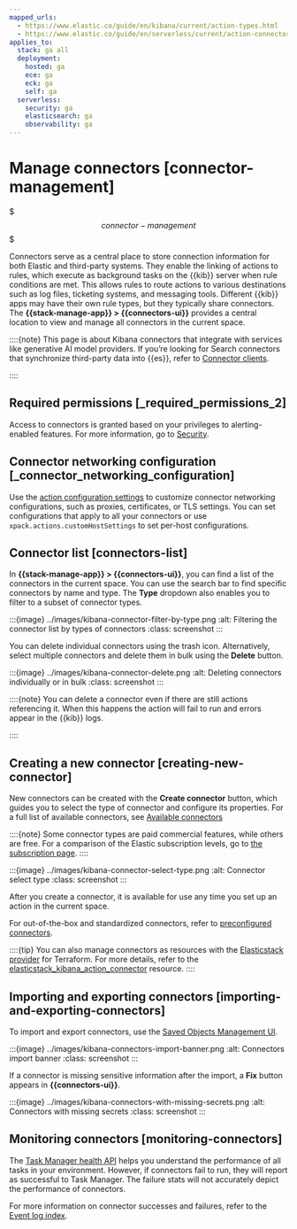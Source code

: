 ```yaml
---
mapped_urls:
  - https://www.elastic.co/guide/en/kibana/current/action-types.html
  - https://www.elastic.co/guide/en/serverless/current/action-connectors.html
applies_to:
  stack: ga all
  deployment:
    hosted: ga
    ece: ga
    eck: ga
    self: ga
  serverless:
    security: ga
    elasticsearch: ga
    observability: ga
---
```


# Manage connectors [connector-management]

$$$connector-management$$$

Connectors serve as a central place to store connection information for both Elastic and third-party systems. They enable the linking of actions to rules, which execute as background tasks on the {{kib}} server when rule conditions are met. This allows rules to route actions to various destinations such as log files, ticketing systems, and messaging tools. Different {{kib}} apps may have their own rule types, but they typically share connectors. The **{{stack-manage-app}} > {{connectors-ui}}** provides a central location to view and manage all connectors in the current space.

::::{note}
This page is about Kibana connectors that integrate with services like generative AI model providers. If you’re looking for Search connectors that synchronize third-party data into {{es}}, refer to [Connector clients](https://www.elastic.co/guide/en/serverless/current/elasticsearch-ingest-data-through-integrations-connector-client.html).

::::

## Required permissions [_required_permissions_2]

Access to connectors is granted based on your privileges to alerting-enabled features. For more information, go to [Security](../explore-analyze/alerts-cases/alerts/alerting-setup.md#alerting-security).

## Connector networking configuration [_connector_networking_configuration]

Use the [action configuration settings](https://www.elastic.co/guide/en/kibana/current/alert-action-settings-kb.html#action-settings) to customize connector networking configurations, such as proxies, certificates, or TLS settings. You can set configurations that apply to all your connectors or use `xpack.actions.customHostSettings` to set per-host configurations.

## Connector list [connectors-list]

In **{{stack-manage-app}} > {{connectors-ui}}**, you can find a list of the connectors in the current space. You can use the search bar to find specific connectors by name and type. The **Type** dropdown also enables you to filter to a subset of connector types.

:::{image} ../images/kibana-connector-filter-by-type.png
:alt: Filtering the connector list by types of connectors
:class: screenshot
:::

You can delete individual connectors using the trash icon. Alternatively, select multiple connectors and delete them in bulk using the **Delete** button.

:::{image} ../images/kibana-connector-delete.png
:alt: Deleting connectors individually or in bulk
:class: screenshot
:::

::::{note}
You can delete a connector even if there are still actions referencing it. When this happens the action will fail to run and errors appear in the {{kib}} logs.

::::

## Creating a new connector [creating-new-connector]

New connectors can be created with the **Create connector** button, which guides you to select the type of connector and configure its properties. For a full list of available connectors, see [Available connectors](asciidocalypse://docs/kibana/docs/reference/connectors-kibana/connectors-kibana.md)

::::{note}
Some connector types are paid commercial features, while others are free. For a comparison of the Elastic subscription levels, go to [the subscription page](https://www.elastic.co/subscriptions).
::::

:::{image} ../images/kibana-connector-select-type.png
:alt: Connector select type
:class: screenshot
:::

After you create a connector, it is available for use any time you set up an action in the current space.

For out-of-the-box and standardized connectors, refer to [preconfigured connectors](https://www.elastic.co/guide/en/kibana/current/pre-configured-connectors.html).

::::{tip}
You can also manage connectors as resources with the [Elasticstack provider](https://registry.terraform.io/providers/elastic/elasticstack/latest) for Terraform. For more details, refer to the [elasticstack_kibana_action_connector](https://registry.terraform.io/providers/elastic/elasticstack/latest/docs/resources/kibana_action_connector) resource.
::::

## Importing and exporting connectors [importing-and-exporting-connectors]

To import and export connectors, use the [Saved Objects Management UI](/explore-analyze/find-and-organize/saved-objects.md).

:::{image} ../images/kibana-connectors-import-banner.png
:alt: Connectors import banner
:class: screenshot
:::

If a connector is missing sensitive information after the import, a **Fix** button appears in **{{connectors-ui}}**.

:::{image} ../images/kibana-connectors-with-missing-secrets.png
:alt: Connectors with missing secrets
:class: screenshot
:::

## Monitoring connectors [monitoring-connectors]

The [Task Manager health API](../deploy-manage/monitor/kibana-task-manager-health-monitoring.md) helps you understand the performance of all tasks in your environment. However, if connectors fail to run, they will report as successful to Task Manager. The failure stats will not accurately depict the performance of connectors.

For more information on connector successes and failures, refer to the [Event log index](../explore-analyze/alerts-cases/alerts/event-log-index.md).
